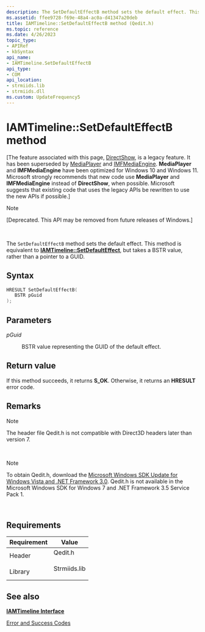 ```yaml
---
description: The SetDefaultEffectB method sets the default effect. This method is equivalent to IAMTimeline::SetDefaultEffect, but takes a BSTR value, rather than a pointer to a GUID.
ms.assetid: ffee9728-f69e-48a4-ac0a-d41347a20deb
title: IAMTimeline::SetDefaultEffectB method (Qedit.h)
ms.topic: reference
ms.date: 4/26/2023
topic_type: 
- APIRef
- kbSyntax
api_name: 
- IAMTimeline.SetDefaultEffectB
api_type: 
- COM
api_location: 
- strmiids.lib
- strmiids.dll
ms.custom: UpdateFrequency5
---
```


# IAMTimeline::SetDefaultEffectB method

\[The feature associated with this page, [DirectShow](/windows/win32/directshow/directshow), is a legacy feature. It has been superseded by [MediaPlayer](/uwp/api/Windows.Media.Playback.MediaPlayer) and [IMFMediaEngine](/windows/win32/api/mfmediaengine/nn-mfmediaengine-imfmediaengine). **MediaPlayer** and **IMFMediaEngine** have been optimized for Windows 10 and Windows 11. Microsoft strongly recommends that new code use **MediaPlayer** and **IMFMediaEngine** instead of **DirectShow**, when possible. Microsoft suggests that existing code that uses the legacy APIs be rewritten to use the new APIs if possible.\]

> [!Note]  
> \[Deprecated. This API may be removed from future releases of Windows.\]

 

The `SetDefaultEffectB` method sets the default effect. This method is equivalent to [**IAMTimeline::SetDefaultEffect**](iamtimeline-setdefaulteffect.md), but takes a BSTR value, rather than a pointer to a GUID.

## Syntax


```C++
HRESULT SetDefaultEffectB(
   BSTR pGuid
);
```



## Parameters

<dl> <dt>

*pGuid* 
</dt> <dd>

BSTR value representing the GUID of the default effect.

</dd> </dl>

## Return value

If this method succeeds, it returns **S\_OK**. Otherwise, it returns an **HRESULT** error code.

## Remarks

> [!Note]  
> The header file Qedit.h is not compatible with Direct3D headers later than version 7.

 

> [!Note]  
> To obtain Qedit.h, download the [Microsoft Windows SDK Update for Windows Vista and .NET Framework 3.0](https://msdn.microsoft.com/windowsvista/bb980924.aspx). Qedit.h is not available in the Microsoft Windows SDK for Windows 7 and .NET Framework 3.5 Service Pack 1.

 

## Requirements



| Requirement | Value |
|--------------------|-----------------------------------------------------------------------------------------|
| Header<br/>  | <dl> <dt>Qedit.h</dt> </dl>      |
| Library<br/> | <dl> <dt>Strmiids.lib</dt> </dl> |



## See also

<dl> <dt>

[**IAMTimeline Interface**](iamtimeline.md)
</dt> <dt>

[Error and Success Codes](error-and-success-codes.md)
</dt> </dl>

 

 




